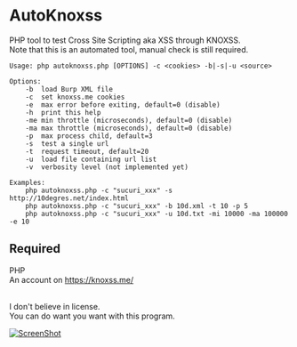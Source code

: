 # AutoKnoxss
PHP tool to test Cross Site Scripting aka XSS through KNOXSS.  
Note that this is an automated tool, manual check is still required.  

```
Usage: php autoknoxss.php [OPTIONS] -c <cookies> -b|-s|-u <source>

Options:
	-b	load Burp XML file
	-c	set knoxss.me cookies
	-e	max error before exiting, default=0 (disable)
	-h	print this help
	-me	min throttle (microseconds), default=0 (disable)
	-ma	max throttle (microseconds), default=0 (disable)
	-p	max process child, default=3
	-s	test a single url
	-t	request timeout, default=20
	-u	load file containing url list
	-v	verbosity level (not implemented yet)

Examples:
	php autoknoxss.php -c "sucuri_xxx" -s http://10degres.net/index.html
	php autoknoxss.php -c "sucuri_xxx" -b 10d.xml -t 10 -p 5
	php autoknoxss.php -c "sucuri_xxx" -u 10d.txt -mi 10000 -ma 100000 -e 10
```

## Required
PHP  
An account on <https://knoxss.me/>  
<br>


I don't believe in license.  
You can do want you want with this program.  

[![ScreenShot](https://raw.githubusercontent.com/gwen001/autoknoxss/master/example.jpg)](https://github.com/gwen001/autoknoxss)<br>
